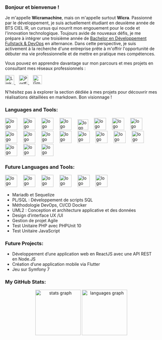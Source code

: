 ### Bonjour et bienvenue !

Je m'appelle **Wicramachine**, mais on m'appelle surtout **Wicra**. Passionné par le développement, je suis actuellement étudiant en deuxième année de BTS CIEL IR, un cursus qui nourrit mon engouement pour le code et l'innovation technologique. Toujours avide de nouveaux défis, je me prépare à intégrer une troisième année de [Bachelor en Développement Fullstack & DevOps](https://ecole-ipssi.com/formations-informatique/bachelor-informatique/bachelor-developpement-fullstack-et-devops/) en alternance. Dans cette perspective, je suis activement à la recherche d'une entreprise prête à m'offrir l'opportunité de débuter ma vie professionnelle et de mettre en pratique mes compétences.

Vous pouvez en apprendre davantage sur mon parcours et mes projets en consultant mes réseaux professionnels :

<p align="left">
  <a href="https://www.linkedin.com/in/wicramachine/" target="_blank">
    <img src="https://cdn.jsdelivr.net/gh/devicons/devicon/icons/linkedin/linkedin-original.svg" width="30" alt="LinkedIn" />
  </a>
  &nbsp;&nbsp;
  <a href="https://wicramachine.netlify.app" target="_blank">
    <img src="https://cdn-icons-png.flaticon.com/512/6570/6570794.png" width="30" alt="Portfolio" />
  </a>
  &nbsp;&nbsp;
  <a href="mailto:wicramachine@gmail.com" target="_blank">
    <img src="https://upload.wikimedia.org/wikipedia/commons/4/4e/Gmail_Icon.png" width="30" alt="Gmail" />
  </a>
</p>

N'hésitez pas à explorer la section dédiée à mes projets pour découvrir mes réalisations détaillées en markdown. Bon visionnage !

### Languages and Tools:

<div align="left">
  <img src="https://cdn.jsdelivr.net/gh/devicons/devicon/icons/cplusplus/cplusplus-original.svg" height="40" alt="logo C++" /> <img width="12" />
  <img src="https://cdn.jsdelivr.net/gh/devicons/devicon/icons/python/python-original.svg" height="40" alt="logo Python" /> <img width="12" />
  <img src="https://cdn.jsdelivr.net/gh/devicons/devicon/icons/html5/html5-original.svg" height="40" alt="logo HTML5" /> <img width="12" />
  <img src="https://cdn.jsdelivr.net/gh/devicons/devicon/icons/css3/css3-original.svg" height="40" alt="logo CSS3" /> <img width="12" />
  <img src="https://cdn.jsdelivr.net/gh/devicons/devicon/icons/javascript/javascript-original.svg" height="35" alt="logo JavaScript" /> <img width="12" />
  <img src="https://cdn.jsdelivr.net/gh/devicons/devicon/icons/php/php-original.svg" height="40" alt="logo PHP" /> <img width="12" />
  <img src="https://cdn.jsdelivr.net/gh/devicons/devicon/icons/nextjs/nextjs-original.svg" height="40" alt="logo Next.js" /> <img width="12" />
  <img src="https://cdn.jsdelivr.net/gh/devicons/devicon/icons/react/react-original.svg" height="40" alt="logo React" /> <img width="12" />
  <img src="https://cdn.jsdelivr.net/gh/devicons/devicon/icons/git/git-original.svg" height="40" alt="logo Git" /> <img width="12" />
  <img src="https://cdn.jsdelivr.net/gh/devicons/devicon/icons/linux/linux-original.svg" height="40" alt="logo Linux" /> <img width="12" />
  <img src="https://cdn.jsdelivr.net/gh/devicons/devicon/icons/bash/bash-original.svg" height="40" alt="logo Bash" /> <img width="12" />
  <img src="https://cdn.jsdelivr.net/gh/devicons/devicon/icons/docker/docker-original.svg" height="40" alt="logo Docker" /> <img width="12" />
  <img src="https://cdn.jsdelivr.net/gh/devicons/devicon/icons/flutter/flutter-original.svg" height="40" alt="logo Flutter" /> <img width="12" />
  <img src="https://cdn.jsdelivr.net/gh/devicons/devicon/icons/apache/apache-original.svg" height="40" alt="logo Apache" /> <img width="12" />
  <img src="https://cdn.jsdelivr.net/gh/devicons/devicon/icons/debian/debian-original.svg" height="40" alt="logo Debian" /> <img width="12" />
  <img src="https://cdn.jsdelivr.net/gh/devicons/devicon/icons/github/github-original.svg" height="40" alt="logo GitHub" /> <img width="12" />
  <img src="https://cdn.jsdelivr.net/gh/devicons/devicon/icons/apple/apple-original.svg" height="40" alt="logo Mac" /> <img width="12" />
  <img src="https://cdn.jsdelivr.net/gh/devicons/devicon/icons/windows8/windows8-original.svg" height="40" alt="logo Windows" /> <img width="12" />
  <img src="https://cdn.jsdelivr.net/gh/devicons/devicon/icons/netlify/netlify-original.svg" height="40" alt="logo Netlify" /> <img width="12" />
</div>

### Future Languages and Tools:

<div align="left">
  <img src="https://cdn.jsdelivr.net/gh/devicons/devicon/icons/dart/dart-original.svg" height="40" alt="logo Dart" /> <img width="12" />
  <img src="https://cdn.jsdelivr.net/gh/devicons/devicon/icons/symfony/symfony-original.svg" height="40" alt="logo Symfony" /> <img width="12" />
  <img src="https://cdn.jsdelivr.net/gh/devicons/devicon/icons/nodejs/nodejs-original.svg" height="40" alt="logo Node.js" /> <img width="12" />
  <img src="https://cdn.jsdelivr.net/gh/devicons/devicon/icons/mongodb/mongodb-original.svg" height="40" alt="logo MongoDB" /> <img width="12" />
  <img src="https://cdn.jsdelivr.net/gh/devicons/devicon/icons/angularjs/angularjs-original.svg" height="40" alt="logo Angular" /> <img width="12" />
  <img src="https://cdn.jsdelivr.net/gh/devicons/devicon/icons/figma/figma-original.svg" height="40" alt="logo Figma" /> <img width="12" />
</div>

- Mariadb et Sequelize
- PL/SQL : Développement de scripts SQL
- Méthodologie DevOps, CI/CD Docker
- UML2 : Conception et architecture applicative et des données
- Design d’interface UX /UI
- Gestion de projet Agile
- Test Unitaire PHP avec PHPUnit 10
- Test Unitaire JavaScript

### Future Projects:

- Développement d’une application web en ReactJS avec une API REST en Node.JS
- Création d’une application mobile via Flutter
- Jeu sur Symfony 7

### My GitHub Stats:

<div align="center">
  <img src="https://github-readme-stats.vercel.app/api?username=wicra&hide_title=true&hide_rank=false&show_icons=true&include_all_commits=true&count_private=true&disable_animations=false&theme=calm&locale=en&hide_border=false" height="150" alt="stats graph" />
  <img src="https://github-readme-stats.vercel.app/api/top-langs?username=wicra&locale=en&hide_title=false&layout=compact&card_width=320&langs_count=4&theme=calm&hide_border=false" height="150" alt="languages graph" />
</div>
